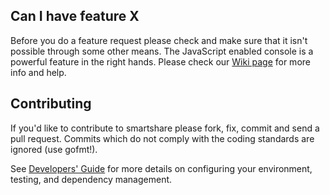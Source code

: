 ## Can I have feature X

Before you do a feature request please check and make sure that it isn't possible
through some other means. The JavaScript enabled console is a powerful feature
in the right hands. Please check our [Wiki page](https://github.com/smartshareproject/smartshare/wiki) for more info
and help.

## Contributing

If you'd like to contribute to smartshare please fork, fix, commit and
send a pull request. Commits which do not comply with the coding standards
are ignored (use gofmt!).

See [Developers' Guide](https://github.com/smartshareproject/smartshare/wiki/Developers'-Guide)
for more details on configuring your environment, testing, and
dependency management.
